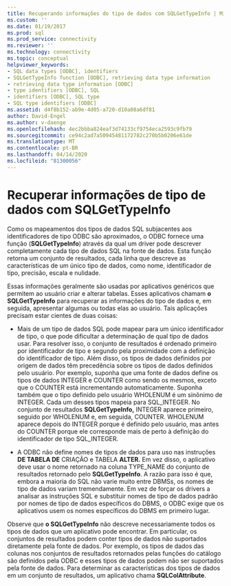 ```yaml
---
title: Recuperando informações do tipo de dados com SQLGetTypeInfo | Microsoft Docs
ms.custom: ''
ms.date: 01/19/2017
ms.prod: sql
ms.prod_service: connectivity
ms.reviewer: ''
ms.technology: connectivity
ms.topic: conceptual
helpviewer_keywords:
- SQL data types [ODBC], identifiers
- SQLGetTypeInfo function [ODBC], retrieving data type information
- retrieving data type information [ODBC]
- type identifiers [ODBC], SQL
- identifiers [ODBC], SQL type
- SQL type identifiers [ODBC]
ms.assetid: d4f8b152-ab9e-4d05-a720-d10a08a6df81
author: David-Engel
ms.author: v-daenge
ms.openlocfilehash: 4ec2bbba824eaf3d74133cf9754eca2593c9fb79
ms.sourcegitcommit: ce94c2ad7a50945481172782c270b5b0206e61de
ms.translationtype: MT
ms.contentlocale: pt-BR
ms.lasthandoff: 04/14/2020
ms.locfileid: "81300056"
---
```

# <a name="retrieving-data-type-information-with-sqlgettypeinfo"></a>Recuperar informações de tipo de dados com SQLGetTypeInfo
Como os mapeamentos dos tipos de dados SQL subjacentes aos identificadores de tipo ODBC são aproximados, o ODBC fornece uma função (**SQLGetTypeInfo**) através da qual um driver pode descrever completamente cada tipo de dados SQL na fonte de dados. Esta função retorna um conjunto de resultados, cada linha que descreve as características de um único tipo de dados, como nome, identificador de tipo, precisão, escala e nulidade.  
  
 Essas informações geralmente são usadas por aplicativos genéricos que permitem ao usuário criar e alterar tabelas. Esses aplicativos chamam **o SQLGetTypeInfo** para recuperar as informações do tipo de dados e, em seguida, apresentar algumas ou todas elas ao usuário. Tais aplicações precisam estar cientes de duas coisas:  
  
-   Mais de um tipo de dados SQL pode mapear para um único identificador de tipo, o que pode dificultar a determinação de qual tipo de dados usar. Para resolver isso, o conjunto de resultados é ordenado primeiro por identificador de tipo e segundo pela proximidade com a definição do identificador de tipo. Além disso, os tipos de dados definidos por origem de dados têm precedência sobre os tipos de dados definidos pelo usuário. Por exemplo, suponha que uma fonte de dados define os tipos de dados INTEGER e COUNTER como sendo os mesmos, exceto que o COUNTER está incrementando automaticamente. Suponha também que o tipo definido pelo usuário WHOLENUM é um sinônimo de INTEGER. Cada um desses tipos mapeia para SQL_INTEGER. No conjunto de resultados **SQLGetTypeInfo,** INTEGER aparece primeiro, seguido por WHOLENUM e, em seguida, COUNTER. WHOLENUM aparece depois do INTEGER porque é definido pelo usuário, mas antes do COUNTER porque ele corresponde mais de perto à definição do identificador de tipo SQL_INTEGER.  
  
-   A ODBC não define nomes de tipos de dados para uso nas instruções **DE TABELA DE** CRIAÇÃO e TABELA **ALTER.** Em vez disso, o aplicativo deve usar o nome retornado na coluna TYPE_NAME do conjunto de resultados retornado pelo **SQLGetTypeInfo**. A razão para isso é que, embora a maioria do SQL não varie muito entre DBMSs, os nomes de tipo de dados variam tremendamente. Em vez de forçar os drivers a analisar as instruções SQL e substituir nomes de tipo de dados padrão por nomes de tipo de dados específicos do DBMS, o ODBC exige que os aplicativos usem os nomes específicos do DBMS em primeiro lugar.  
  
 Observe que **o SQLGetTypeInfo** não descreve necessariamente todos os tipos de dados que um aplicativo pode encontrar. Em particular, os conjuntos de resultados podem conter tipos de dados não suportados diretamente pela fonte de dados. Por exemplo, os tipos de dados das colunas nos conjuntos de resultados retornados pelas funções do catálogo são definidos pela ODBC e esses tipos de dados podem não ser suportados pela fonte de dados. Para determinar as características dos tipos de dados em um conjunto de resultados, um aplicativo chama **SQLColAttribute**.
